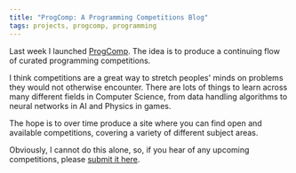 ```yaml
---
title: "ProgComp: A Programming Competitions Blog"
tags: projects, progcomp, programming
---
```


Last week I launched [ProgComp](http://progcomp.tumblr.com/). The idea is to produce a continuing flow of curated programming competitions.

I think competitions are a great way to stretch peoples' minds on problems they would not otherwise encounter. There are lots of things to learn across many different fields in Computer Science, from data handling algorithms to neural networks in AI and Physics in games.

The hope is to over time produce a site where you can find open and available competitions, covering a variety of different subject areas.

Obviously, I cannot do this alone, so, if you hear of any upcoming competitions, please [submit it here](http://progcomp.tumblr.com/submit).

